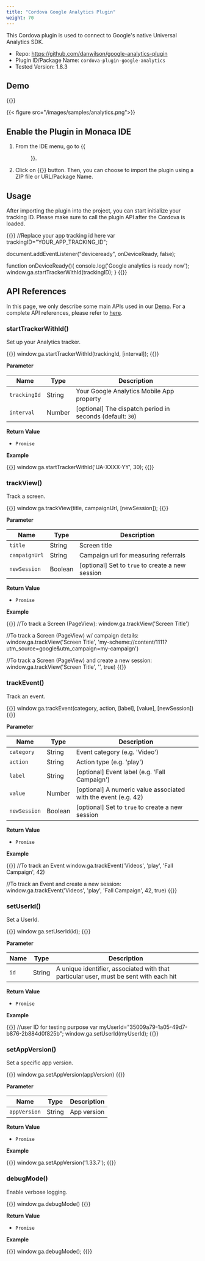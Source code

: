 ```yaml
---
title: "Cordova Google Analytics Plugin"
weight: 70
---
```


This Cordova plugin is used to connect to Google's native Universal Analytics SDK.

- Repo: https://github.com/danwilson/google-analytics-plugin
- Plugin ID/Package Name: `cordova-plugin-google-analytics`
- Tested Version: 1.8.3

## Demo 

{{<import pid="5ac33902e7888548428b4567" title="Google Analytics Plugin Demo">}}

{{< figure src="/images/samples/analytics.png">}}

## Enable the Plugin in Monaca IDE

1.  From the IDE menu, go to {{<menu menu1="Config" menu2="Manage Cordova Plugins">}}.

2.  Click on {{<guilabel name="Import Cordova Plugin">}} button. Then, you can choose to import the plugin using a ZIP file or URL/Package Name. 

## Usage

After importing the plugin into the project, you can start initialize your tracking ID. Please make sure to call the plugin API after the Cordova is loaded. 

{{<highlight javascript>}}
//Replace your app tracking id here
var trackingID="YOUR_APP_TRACKING_ID";

document.addEventListener("deviceready", onDeviceReady, false);

function onDeviceReady(){
    console.log('Google analytics is ready now');
    window.ga.startTrackerWithId(trackingID);
}
{{</highlight>}}

## API References

In this page, we only describe some main APIs used in our [Demo](https://monaca.mobi/directimport?pid=5ac33902e7888548428b4567). For a complete API references, please refer to [here](https://github.com/danwilson/google-analytics-plugin).

### startTrackerWithId()

Set up your Analytics tracker.

{{<highlight javascript>}}
window.ga.startTrackerWithId(trackingId, [interval]);
{{</highlight>}}

**Parameter**

Name | Type | Description
-----|------|-------------
`trackingId` | String | Your Google Analytics Mobile App property
`interval` | Number | [optional] The dispatch period in seconds (default: `30`)

**Return Value**

- `Promise`

**Example**

{{<highlight javascript>}}
window.ga.startTrackerWithId('UA-XXXX-YY', 30);
{{</highlight>}}

### trackView()

Track a screen.

{{<highlight javascript>}}
window.ga.trackView(title, campaignUrl, [newSession]);
{{</highlight>}}

**Parameter**

Name | Type | Description
-----|------|-------------
`title` | String | Screen title
`campaignUrl` | String | Campaign url for measuring referrals
`newSession` | Boolean | [optional] Set to `true` to create a new session

**Return Value**

- `Promise`

**Example**

{{<highlight javascript>}}
//To track a Screen (PageView):
window.ga.trackView('Screen Title')

//To track a Screen (PageView) w/ campaign details:
window.ga.trackView('Screen Title', 'my-scheme://content/1111?utm_source=google&utm_campaign=my-campaign')

//To track a Screen (PageView) and create a new session:
window.ga.trackView('Screen Title', '', true)
{{</highlight>}}

### trackEvent()

Track an event.

{{<highlight javascript>}}
window.ga.trackEvent(category, action, [label], [value], [newSession])
{{</highlight>}}

**Parameter**

Name | Type | Description
-----|------|-------------
`category` | String | Event category (e.g. 'Video')
`action` | String | Action type (e.g. 'play')
`label` | String | [optional] Event label (e.g. 'Fall Campaign')
`value` | Number | [optional] A numeric value associated with the event (e.g. 42)
`newSession` | Boolean | [optional] Set to `true` to create a new session

**Return Value**

- `Promise`

**Example**

{{<highlight javascript>}}
//To track an Event
window.ga.trackEvent('Videos', 'play', 'Fall Campaign', 42)

//To track an Event and create a new session:
window.ga.trackEvent('Videos', 'play', 'Fall Campaign', 42, true)
{{</highlight>}}

### setUserId()

Set a UserId.

{{<highlight javascript>}}
window.ga.setUserId(id);
{{</highlight>}}

**Parameter**

Name | Type | Description
-----|------|-------------
`id` | String | A unique identifier, associated with that particular user, must be sent with each hit

**Return Value**

- `Promise`

**Example**

{{<highlight javascript>}}
//user ID for testing purpose
var myUserId="35009a79-1a05-49d7-b876-2b884d0f825b";
window.ga.setUserId(myUserId);
{{</highlight>}}

### setAppVersion()

Set a specific app version.

{{<highlight javascript>}}
window.ga.setAppVersion(appVersion)
{{</highlight>}}

**Parameter**

Name | Type | Description
-----|------|-------------
`appVersion` | String | App version

**Return Value**

- `Promise`

**Example**

{{<highlight javascript>}}
window.ga.setAppVersion('1.33.7');
{{</highlight>}}


### debugMode()

Enable verbose logging.

{{<highlight javascript>}}
window.ga.debugMode()
{{</highlight>}}

**Return Value**

- `Promise`

**Example**

{{<highlight javascript>}}
window.ga.debugMode();
{{</highlight>}}


